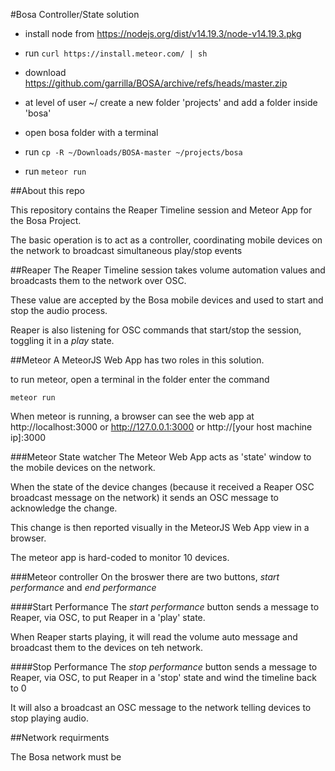 #Bosa Controller/State solution

- install node from https://nodejs.org/dist/v14.19.3/node-v14.19.3.pkg
- run `curl https://install.meteor.com/ | sh`
- download https://github.com/garrilla/BOSA/archive/refs/heads/master.zip

- at level of user ~/ create a new folder 'projects' and add a folder inside 'bosa'
- open bosa folder with a terminal
- run `cp -R ~/Downloads/BOSA-master ~/projects/bosa`

- run `meteor run`


##About this repo

This repository contains the Reaper Timeline session and Meteor App for the Bosa Project. 

The basic operation is to act as a controller, coordinating mobile devices on the network to broadcast simultaneous play/stop events 

##Reaper
The Reaper Timeline session takes volume automation values and broadcasts them to the network over OSC. 

These value are accepted by the Bosa mobile devices and used to start and stop the audio process.

Reaper is also listening for OSC commands that start/stop the session, toggling it in a _play_ state.

 
##Meteor
A MeteorJS Web App has two roles in this solution. 

to run meteor, open a terminal in the folder enter the command

`meteor run`

When meteor is running, a browser can see the web app at http://localhost:3000 or http://127.0.0.1:3000 or http://[your host machine ip]:3000

###Meteor State watcher
The Meteor Web App acts as 'state' window to the mobile devices on the network. 

When the state of the device changes (because it received a Reaper OSC broadcast message on the network) it sends an OSC message to acknowledge the change. 

This change is then reported visually in the MeteorJS Web App view in a browser.

The meteor app is hard-coded to monitor 10 devices.

###Meteor controller
On the broswer there are two buttons, _start performance_ and _end performance_

####Start Performance
The _start performance_ button sends a message to Reaper, via OSC, to put Reaper in a 'play' state. 

When Reaper starts playing, it will read the volume auto message and broadcast them to the devices on teh network. 

####Stop Performance
The _stop performance_ button sends a message to Reaper, via OSC, to put Reaper in a 'stop' state and wind the timeline back to 0

It will also a broadcast an OSC message to the network telling devices to stop playing audio.


##Network requirments

The Bosa network must be 








